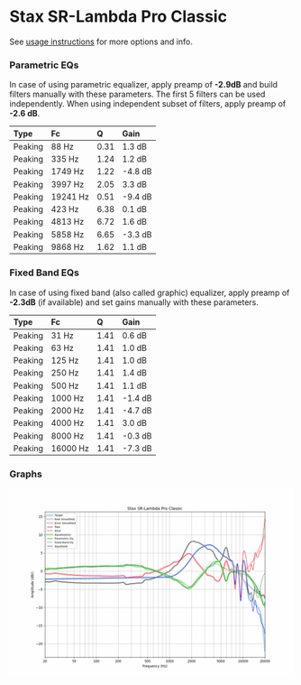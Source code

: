 # Stax SR-Lambda Pro Classic
See [usage instructions](https://github.com/jaakkopasanen/AutoEq#usage) for more options and info.

### Parametric EQs
In case of using parametric equalizer, apply preamp of **-2.9dB** and build filters manually
with these parameters. The first 5 filters can be used independently.
When using independent subset of filters, apply preamp of **-2.6 dB**.

| Type    | Fc       |    Q | Gain    |
|:--------|:---------|:-----|:--------|
| Peaking | 88 Hz    | 0.31 | 1.3 dB  |
| Peaking | 335 Hz   | 1.24 | 1.2 dB  |
| Peaking | 1749 Hz  | 1.22 | -4.8 dB |
| Peaking | 3997 Hz  | 2.05 | 3.3 dB  |
| Peaking | 19241 Hz | 0.51 | -9.4 dB |
| Peaking | 423 Hz   | 6.38 | 0.1 dB  |
| Peaking | 4813 Hz  | 6.72 | 1.6 dB  |
| Peaking | 5858 Hz  | 6.65 | -3.3 dB |
| Peaking | 9868 Hz  | 1.62 | 1.1 dB  |

### Fixed Band EQs
In case of using fixed band (also called graphic) equalizer, apply preamp of **-2.3dB**
(if available) and set gains manually with these parameters.

| Type    | Fc       |    Q | Gain    |
|:--------|:---------|:-----|:--------|
| Peaking | 31 Hz    | 1.41 | 0.6 dB  |
| Peaking | 63 Hz    | 1.41 | 1.0 dB  |
| Peaking | 125 Hz   | 1.41 | 1.0 dB  |
| Peaking | 250 Hz   | 1.41 | 1.4 dB  |
| Peaking | 500 Hz   | 1.41 | 1.1 dB  |
| Peaking | 1000 Hz  | 1.41 | -1.4 dB |
| Peaking | 2000 Hz  | 1.41 | -4.7 dB |
| Peaking | 4000 Hz  | 1.41 | 3.0 dB  |
| Peaking | 8000 Hz  | 1.41 | -0.3 dB |
| Peaking | 16000 Hz | 1.41 | -7.3 dB |

### Graphs
![](./Stax%20SR-Lambda%20Pro%20Classic.png)